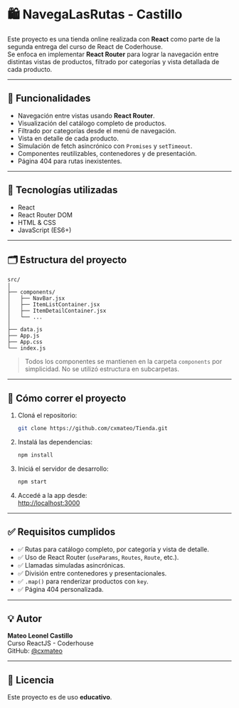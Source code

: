 # 🛍️ NavegaLasRutas - Castillo

Este proyecto es una tienda online realizada con **React** como parte de la segunda entrega del curso de React de Coderhouse.  
Se enfoca en implementar **React Router** para lograr la navegación entre distintas vistas de productos, filtrado por categorías y vista detallada de cada producto.

---

## 📌 Funcionalidades

- Navegación entre vistas usando **React Router**.
- Visualización del catálogo completo de productos.
- Filtrado por categorías desde el menú de navegación.
- Vista en detalle de cada producto.
- Simulación de fetch asincrónico con `Promises` y `setTimeout`.
- Componentes reutilizables, contenedores y de presentación.
- Página 404 para rutas inexistentes.

---

## 🧠 Tecnologías utilizadas

- React  
- React Router DOM  
- HTML & CSS  
- JavaScript (ES6+)

---

## 🗂️ Estructura del proyecto

```
src/
│
├── components/
│   ├── NavBar.jsx
│   ├── ItemListContainer.jsx
│   ├── ItemDetailContainer.jsx
│   └── ...
│
├── data.js
├── App.js
├── App.css
└── index.js
```

> Todos los componentes se mantienen en la carpeta `components` por simplicidad. No se utilizó estructura en subcarpetas.

---

## 🚀 Cómo correr el proyecto

1. Cloná el repositorio:

   ```bash
   git clone https://github.com/cxmateo/Tienda.git
   ```

2. Instalá las dependencias:

   ```bash
   npm install
   ```

3. Iniciá el servidor de desarrollo:

   ```bash
   npm start
   ```

4. Accedé a la app desde:  
   [http://localhost:3000](http://localhost:3000)

---

## ✅ Requisitos cumplidos

- ✅ Rutas para catálogo completo, por categoría y vista de detalle.  
- ✅ Uso de React Router (`useParams`, `Routes`, `Route`, etc.).  
- ✅ Llamadas simuladas asincrónicas.  
- ✅ División entre contenedores y presentacionales.  
- ✅ `.map()` para renderizar productos con `key`.  
- ✅ Página 404 personalizada.

---

## 💡 Autor

**Mateo Leonel Castillo**  
Curso ReactJS - Coderhouse  
GitHub: [@cxmateo](https://github.com/cxmateo)

---

## 📝 Licencia

Este proyecto es de uso **educativo**.

